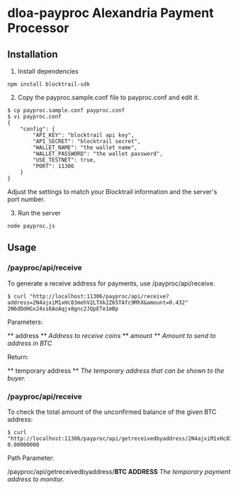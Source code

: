 # dloa-payproc Alexandria Payment Processor

## Installation

1. Install dependencies

```
npm install blocktrail-sdk
```

2. Copy the payproc.sample.conf file to payproc.conf and edit it.

```
$ cp payproc.sample.conf payproc.conf
$ vi payproc.conf
{
	"config": {
		"API_KEY": "blocktrail api key",
		"API_SECRET": "blocktrail secret",
		"WALLET_NAME": "the wallet name",
		"WALLET_PASSWORD": "the wallet password",
		"USE_TESTNET": true,
		"PORT": 11306
	}
}
```

Adjust the settings to match your Blocktrail information and the server's port number.

3. Run the server

```
node payproc.js
```

## Usage

### /payproc/api/receive

To generate a receive address for payments, use /payproc/api/receive.

```
$ curl "http://localhost:11306/payproc/api/receive?address=2N4ajxiM1xHc83mehV2LTXk2Z65TAfc9MhX&amount=0.432"
2N6dDdHGx24ss6AoAqjx8gnc2JQpETe1mBp
```

Parameters:

** address ** _Address to receive coins_
** amount ** _Amount to send to address in BTC_

Return:

** temporary address ** _The temporary address that can be shown to the buyer._

### /payproc/api/receive

To check the total amount of the unconfirmed balance of the given BTC address:

```
$ curl "http://localhost:11306/payproc/api/getreceivedbyaddress/2N4ajxiM1xHc83mehV2LTXk2Z65TAfc9MhX"
0.00000000
```

Path Parameter:

/payproc/api/getreceivedbyaddress/**BTC ADDRESS**  _The temporary payment address to monitor._

